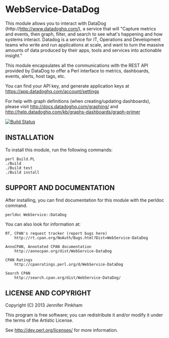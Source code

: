 WebService-DataDog
====================

This module allows you to interact with DataDog (http://http://www.datadoghq.com/),
a service that will "Capture metrics and events, then graph, filter, and search
to see what's happening and how systems interact. Datadog is a service for IT,
Operations and Development teams who write and run applications at scale, and
want to turn the massive amounts of data produced by their apps, tools and
services into actionable insight."

This module encapsulates all the communications with the REST API provided by
DataDog to offer a Perl interface to metrics, dashboards, events, alerts, host
tags, etc.

You can find your API key, and generate application keys at
https://app.datadoghq.com/account/settings

For help with graph definitions (when creating/updating dashboards), please visit
http://docs.datadoghq.com/graphing/  and
http://help.datadoghq.com/kb/graphs-dashboards/graph-primer

[![Build Status](https://travis-ci.org/jpinkham/webservice-datadog.png)](https://travis-ci.org/jpinkham/webservice-datadog)


INSTALLATION
-------------

To install this module, run the following commands:

	perl Build.PL
	./Build
	./Build test
	./Build install

SUPPORT AND DOCUMENTATION
-------------------------

After installing, you can find documentation for this module with the
perldoc command.

    perldoc WebService::DataDog

You can also look for information at:

    RT, CPAN's request tracker (report bugs here)
        http://rt.cpan.org/NoAuth/Bugs.html?Dist=WebService-DataDog

    AnnoCPAN, Annotated CPAN documentation
        http://annocpan.org/dist/WebService-DataDog

    CPAN Ratings
        http://cpanratings.perl.org/d/WebService-DataDog

    Search CPAN
        http://search.cpan.org/dist/WebService-DataDog/


LICENSE AND COPYRIGHT
---------------------
Copyright (C) 2013 Jennifer Pinkham

This program is free software; you can redistribute it and/or modify it
under the terms of the Artistic License.

See http://dev.perl.org/licenses/ for more information.


